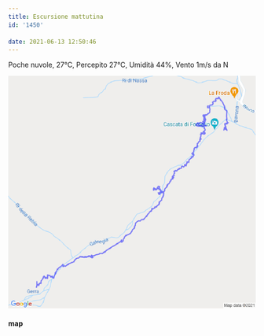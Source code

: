 ```yaml
---
title: Escursione mattutina
id: '1450'

date: 2021-06-13 12:50:46
---
```


Poche nuvole, 27°C, Percepito 27°C, Umidità 44%, Vento 1m/s da N

![image](/images/2021/08/20210613-activity-map.png)

#### map

